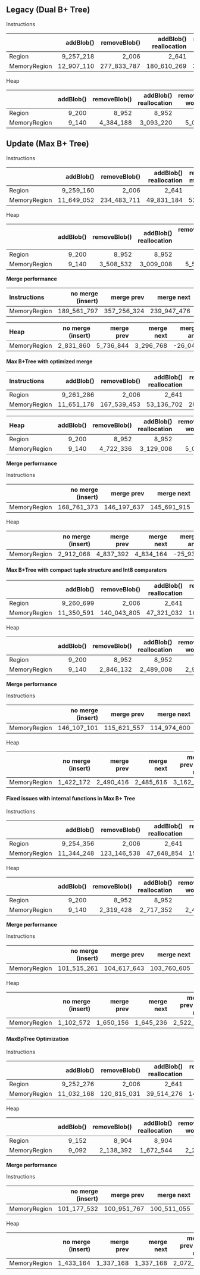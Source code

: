 ## Legacy (Dual B+ Tree)
Instructions

|              |  addBlob() | removeBlob() | addBlob() reallocation | removeBlob() worst case |
| :----------- | ---------: | -----------: | ---------------------: | ----------------------: |
| Region       |  9_257_218 |        2_006 |                  2_641 |                   2_953 |
| MemoryRegion | 12_907_110 |  277_833_787 |            180_610_269 |             326_408_676 |


Heap

|              | addBlob() | removeBlob() | addBlob() reallocation | removeBlob() worst case |
| :----------- | --------: | -----------: | ---------------------: | ----------------------: |
| Region       |     9_200 |        8_952 |                  8_952 |                   8_952 |
| MemoryRegion |     9_140 |    4_384_188 |              3_093_220 |               5_026_240 |

## Update (Max B+ Tree)

Instructions

|              |  addBlob() | removeBlob() | addBlob() reallocation | removeBlob() merge blocks |
| :----------- | ---------: | -----------: | ---------------------: | ------------------------: |
| Region       |  9_259_160 |        2_006 |                  2_641 |                     2_999 |
| MemoryRegion | 11_649_052 |  234_483_711 |             49_831_184 |               528_619_507 |


Heap

|              | addBlob() | removeBlob() | addBlob() reallocation | removeBlob() merge blocks |
| :----------- | --------: | -----------: | ---------------------: | ------------------------: |
| Region       |     9_200 |        8_952 |                  8_952 |                     8_952 |
| MemoryRegion |     9_140 |    3_508_532 |              3_009_008 |                 5_571_196 |

**Merge performance**

| Instructions | no merge (insert) |  merge prev |  merge next | merge prev and next |
| :----------- | ----------------: | ----------: | ----------: | ------------------: |
| MemoryRegion |       189_561_797 | 357_256_324 | 239_947_476 |         363_515_972 |


| Heap         | no merge (insert) | merge prev | merge next | merge prev and next |
| :----------- | ----------------: | ---------: | ---------: | ------------------: |
| MemoryRegion |         2_831_860 |  5_736_844 |  3_296_768 |         -26_041_692 |

#### Max B+Tree with optimized merge

| Instructions |  addBlob() | removeBlob() | addBlob() reallocation | removeBlob() worst case |
| :----------- | ---------: | -----------: | ---------------------: | ----------------------: |
| Region       |  9_261_286 |        2_006 |                  2_641 |                   2_953 |
| MemoryRegion | 11_651_178 |  167_539_453 |             53_136_702 |             201_801_312 |


| Heap         | addBlob() | removeBlob() | addBlob() reallocation | removeBlob() worst case |
| :----------- | --------: | -----------: | ---------------------: | ----------------------: |
| Region       |     9_200 |        8_952 |                  8_952 |                   8_952 |
| MemoryRegion |     9_140 |    4_722_336 |              3_129_008 |               5_033_280 |

**Merge performance**

Instructions

|              | no merge (insert) |  merge prev |  merge next | merge prev and next |
| :----------- | ----------------: | ----------: | ----------: | ------------------: |
| MemoryRegion |       168_761_373 | 146_197_637 | 145_691_915 |         242_789_451 |


Heap

|              | no merge (insert) | merge prev | merge next | merge prev and next |
| :----------- | ----------------: | ---------: | ---------: | ------------------: |
| MemoryRegion |         2_912_068 |  4_837_392 |  4_834_164 |         -25_935_780 |


#### Max B+Tree with compact tuple structure and Int8 comparators
|              |  addBlob() | removeBlob() | addBlob() reallocation | removeBlob() worst case |
| :----------- | ---------: | -----------: | ---------------------: | ----------------------: |
| Region       |  9_260_699 |        2_006 |                  2_641 |                   2_953 |
| MemoryRegion | 11_350_591 |  140_043_805 |             47_321_032 |             168_822_364 |


Heap

|              | addBlob() | removeBlob() | addBlob() reallocation | removeBlob() worst case |
| :----------- | --------: | -----------: | ---------------------: | ----------------------: |
| Region       |     9_200 |        8_952 |                  8_952 |                   8_952 |
| MemoryRegion |     9_140 |    2_846_132 |              2_489_008 |               2_918_600 |


**Merge performance**


Instructions

|              | no merge (insert) |  merge prev |  merge next | merge prev and next |
| :----------- | ----------------: | ----------: | ----------: | ------------------: |
| MemoryRegion |       146_107_101 | 115_621_557 | 114_974_600 |         204_072_755 |


Heap

|              | no merge (insert) | merge prev | merge next | merge prev and next |
| :----------- | ----------------: | ---------: | ---------: | ------------------: |
| MemoryRegion |         1_422_172 |  2_490_416 |  2_485_616 |           3_162_376 |


#### Fixed issues with internal functions in Max B+ Tree

Instructions

|              |  addBlob() | removeBlob() | addBlob() reallocation | removeBlob() worst case |
| :----------- | ---------: | -----------: | ---------------------: | ----------------------: |
| Region       |  9_254_356 |        2_006 |                  2_641 |                   2_953 |
| MemoryRegion | 11_344_248 |  123_146_538 |             47_648_854 |             150_202_099 |


Heap

|              | addBlob() | removeBlob() | addBlob() reallocation | removeBlob() worst case |
| :----------- | --------: | -----------: | ---------------------: | ----------------------: |
| Region       |     9_200 |        8_952 |                  8_952 |                   8_952 |
| MemoryRegion |     9_140 |    2_319_428 |              2_717_352 |               2_446_108 |

**Merge performance**

Instructions

|              | no merge (insert) |  merge prev |  merge next | merge prev and next |
| :----------- | ----------------: | ----------: | ----------: | ------------------: |
| MemoryRegion |       101_515_261 | 104_617_643 | 103_760_605 |         195_021_097 |


Heap

|              | no merge (insert) | merge prev | merge next | merge prev and next |
| :----------- | ----------------: | ---------: | ---------: | ------------------: |
| MemoryRegion |         1_102_572 |  1_650_156 |  1_645_236 |           2_522_336 |

#### MaxBpTree Optimization

Instructions

|              |  addBlob() | removeBlob() | addBlob() reallocation | removeBlob() worst case |
| :----------- | ---------: | -----------: | ---------------------: | ----------------------: |
| Region       |  9_252_276 |        2_006 |                  2_641 |                   2_953 |
| MemoryRegion | 11_032_168 |  120_815_031 |             39_514_276 |             143_740_342 |


Heap

|              | addBlob() | removeBlob() | addBlob() reallocation | removeBlob() worst case |
| :----------- | --------: | -----------: | ---------------------: | ----------------------: |
| Region       |     9_152 |        8_904 |                  8_904 |                   8_904 |
| MemoryRegion |     9_092 |    2_138_392 |              1_672_544 |               2_278_840 |


**Merge performance**

Instructions

|              | no merge (insert) |  merge prev |  merge next | merge prev and next |
| :----------- | ----------------: | ----------: | ----------: | ------------------: |
| MemoryRegion |       101_177_532 | 100_951_767 | 100_511_055 |         189_091_747 |


Heap

|              | no merge (insert) | merge prev | merge next | merge prev and next |
| :----------- | ----------------: | ---------: | ---------: | ------------------: |
| MemoryRegion |         1_433_164 |  1_337_168 |  1_337_168 |           2_072_392 |